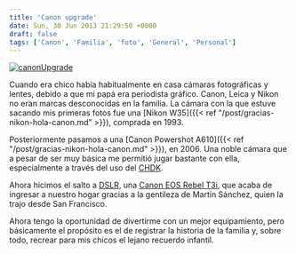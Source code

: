 ```yaml
---
title: 'Canon upgrade'
date: Sun, 30 Jun 2013 21:29:50 +0000
draft: false
tags: ['Canon', 'Familia', 'foto', 'General', 'Personal']
---
```


[![canonUpgrade](http://farm4.staticflickr.com/3741/9178643626_389c531744.jpg)](http://www.flickr.com/photos/manux-ch/9178643626/ "Canon upgrade by Manux, on Flickri") 

Cuando era chico había habitualmente en casa cámaras fotográficas y lentes, debido a que mi papá era periodista gráfico. Canon, Leica y Nikon no eran marcas desconocidas en la familia. La cámara con la que estuve sacando mis primeras fotos fue una [Nikon W35]({{< ref "/post/gracias-nikon-hola-canon.md" >}}), comprada en 1993. 

Posteriormente pasamos a una [Canon Powershot A610]({{< ref "/post/gracias-nikon-hola-canon.md" >}}), en 2006. Una noble cámara que a pesar de ser muy básica me permitió jugar bastante con ella, especialmente a través del uso del [CHDK](http://chdk.wikia.com/wiki/CHDK). 

Ahora hicimos el salto a [DSLR](http://en.wikipedia.org/wiki/Digital_single-lens_reflex_camera), una [Canon EOS Rebel T3i](https://shop.usa.canon.com/shop/en/catalog/eos-rebel-t3i-ef-s-18-55mm-is-ii-lens-kit), que acaba de ingresar a nuestro hogar gracias a la gentileza de Martín Sánchez, quien la trajo desde San Francisco. 

Ahora tengo la oportunidad de divertirme con un mejor equipamiento, pero básicamente el propósito es el de registrar la historia de la familia y, sobre todo, recrear para mis chicos el lejano recuerdo infantil.
